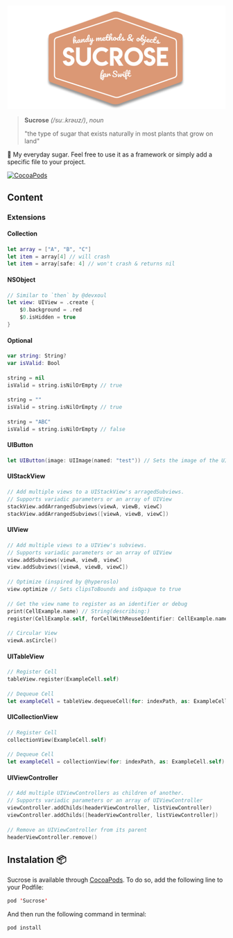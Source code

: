 ![](https://github.com/pedrommcarrasco/Sucrose/blob/master/banner.png?raw=true)

> **Sucrose** *(/suː.krəʊz/)*, *noun*
>
> "the type of sugar that exists naturally in most plants that grow on land"

🍬 My everyday sugar. Feel free to use it as a framework or simply add a specific file to your project.

[![CocoaPods](https://img.shields.io/cocoapods/v/Sucrose.svg)](https://cocoapods.org/pods/Sucrose)

## Content

### Extensions

#### Collection

```swift
let array = ["A", "B", "C"]
let item = array[4] // will crash
let item = array[safe: 4] // won't crash & returns nil
```

#### NSObject

```swift
// Similar to `then` by @devxoul
let view: UIView = .create {
    $0.background = .red
    $0.isHidden = true
}
```

#### Optional

```swift
var string: String? 
var isValid: Bool

string = nil
isValid = string.isNilOrEmpty // true

string = ""
isValid = string.isNilOrEmpty // true

string = "ABC"
isValid = string.isNilOrEmpty // false
```

#### UIButton

```swift
let UIButton(image: UIImage(named: "test")) // Sets the image of the UIButton's imageView
```

#### UIStackView

```swift
// Add multiple views to a UIStackView's arragedSubviews. 
// Supports variadic parameters or an array of UIView
stackView.addArrangedSubviews(viewA, viewB, viewC)
stackView.addArrangedSubviews([viewA, viewB, viewC])
```

#### UIView

```swift
// Add multiple views to a UIView's subviews. 
// Supports variadic parameters or an array of UIView
view.addSubviews(viewA, viewB, viewC)
view.addSubviews([viewA, viewB, viewC])

// Optimize (inspired by @hyperoslo)
view.optimize // Sets clipsToBounds and isOpaque to true

// Get the view name to register as an identifier or debug
print(CellExample.name) // String(describing:)
register(CellExample.self, forCellWithReuseIdentifier: CellExample.name)

// Circular View
viewA.asCircle()
```

#### UITableView

```swift
// Register Cell
tableView.register(ExampleCell.self)

// Dequeue Cell
let exampleCell = tableView.dequeueCell(for: indexPath, as: ExampleCell.self)
```

#### UICollectionView

```swift
// Register Cell
collectionView(ExampleCell.self)

// Dequeue Cell
let exampleCell = collectionView(for: indexPath, as: ExampleCell.self)
```

#### UIViewController

```swift
// Add multiple UIViewControllers as children of another. 
// Supports variadic parameters or an array of UIViewController
viewController.addChilds(headerViewController, listViewController)
viewController.addChilds([headerViewController, listViewController])

// Remove an UIViewController from its parent
headerViewController.remove()
```

## Instalation 📦

Sucrose is available through [CocoaPods](https://cocoapods.org/pods/Sucrose). To do so, add the following line to your Podfile:

```swift
pod 'Sucrose'
```
And then run the following command in terminal:

```swift
pod install
```

